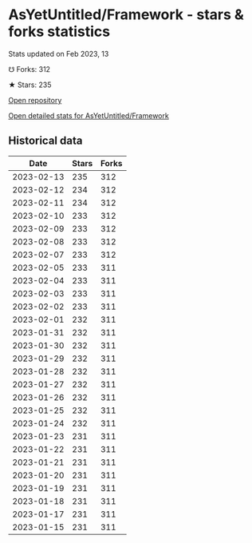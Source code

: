 # AsYetUntitled/Framework - stars & forks statistics

Stats updated on Feb 2023, 13

☋ Forks: 312

★ Stars: 235

[Open repository](https://github.com/AsYetUntitled/Framework)

[Open detailed stats for AsYetUntitled/Framework](https://reviewgithub.com/rep/AsYetUntitled/Framework)

## Historical data
| Date | Stars | Forks |
|------|-------|-------|
| 2023-02-13 | 235 | 312 | 
| 2023-02-12 | 234 | 312 | 
| 2023-02-11 | 234 | 312 | 
| 2023-02-10 | 233 | 312 | 
| 2023-02-09 | 233 | 312 | 
| 2023-02-08 | 233 | 312 | 
| 2023-02-07 | 233 | 312 | 
| 2023-02-05 | 233 | 311 | 
| 2023-02-04 | 233 | 311 | 
| 2023-02-03 | 233 | 311 | 
| 2023-02-02 | 233 | 311 | 
| 2023-02-01 | 232 | 311 | 
| 2023-01-31 | 232 | 311 | 
| 2023-01-30 | 232 | 311 | 
| 2023-01-29 | 232 | 311 | 
| 2023-01-28 | 232 | 311 | 
| 2023-01-27 | 232 | 311 | 
| 2023-01-26 | 232 | 311 | 
| 2023-01-25 | 232 | 311 | 
| 2023-01-24 | 232 | 311 | 
| 2023-01-23 | 231 | 311 | 
| 2023-01-22 | 231 | 311 | 
| 2023-01-21 | 231 | 311 | 
| 2023-01-20 | 231 | 311 | 
| 2023-01-19 | 231 | 311 | 
| 2023-01-18 | 231 | 311 | 
| 2023-01-17 | 231 | 311 | 
| 2023-01-15 | 231 | 311 | 

